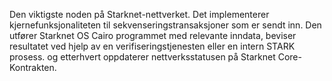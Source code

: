Den viktigste noden på Starknet-nettverket. Det implementerer kjernefunksjonaliteten til sekvenseringstransaksjoner som er sendt inn. Den utfører Starknet OS Cairo programmet med relevante inndata, beviser resultatet ved hjelp av en verifiseringstjenesten eller en intern STARK prosess. og etterhvert oppdaterer nettverksstatusen på Starknet Core-Kontrakten.